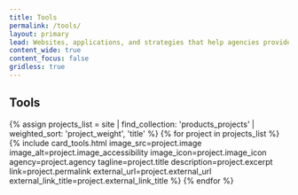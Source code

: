 ```yaml
---
title: Tools
permalink: /tools/
layout: primary
lead: Websites, applications, and strategies that help agencies provide excellent value to the public.
content_wide: true
content_focus: false
gridless: true
---
```


<section class="nz-section background-gray">
<div class="nz-grid">
    <div class="nz-width-two-thirds">
    <h2> Tools </h2>
   </div>
</div>

<div class="nz-grid">
  <section class="nz-section">
    <div class="nz-section-bottom">
      <div class="nz-flex nz-flex-wrap">
        {% assign projects_list = site | find_collection: 'products_projects' | weighted_sort: 'project_weight', 'title' %}
        {% for project in projects_list %}
          {% include card_tools.html
           image_src=project.image
           image_alt=project.image_accessibility
           image_icon=project.image_icon
           agency=project.agency
           tagline=project.title
           description=project.excerpt
           link=project.permalink
           external_url=project.external_url
           external_link_title=project.external_link_title
          %}
        {% endfor %}
      </div>
    </div>
  </section>
</div>
</section>